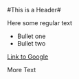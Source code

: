 #This is a Header#

Here some regular text 

 - Bullet one
 - Bullet two

[Link to Google][0]

More Text


[0]: http://www.google.com
